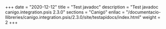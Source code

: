 +++
date        = "2020-12-12"
title       = "Test javadoc"
description = "Test javadoc canigo.integration.psis 2.3.0"
sections    = "Canigó"
enllac		= "/documentacio-llibreries/canigo.integration.psis/2.3.0/site/testapidocs/index.html"
weight		= 2
+++
